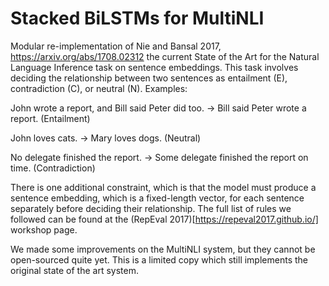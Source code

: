 # Stacked BiLSTMs for MultiNLI
Modular re-implementation of Nie and Bansal 2017, https://arxiv.org/abs/1708.02312 the current State of the Art for the Natural Language Inference task on sentence embeddings. This task involves deciding the relationship between two sentences as entailment (E), contradiction (C), or neutral (N). Examples:

John wrote a report, and Bill said Peter did too. -> Bill said Peter wrote a report. (Entailment)

John loves cats. -> Mary loves dogs. (Neutral)

No delegate finished the report. -> Some delegate finished the report on time. (Contradiction)

There is one additional constraint, which is that the model must produce a sentence embedding, which is a fixed-length vector, for each sentence separately before deciding their relationship. The full list of rules we followed can be found at the (RepEval 2017)[https://repeval2017.github.io/] workshop page.

We made some improvements on the MultiNLI system, but they cannot be open-sourced quite yet. This is a limited copy which still implements the original state of the art system.
